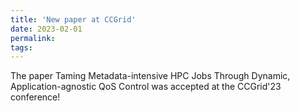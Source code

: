 ```yaml
---
title: 'New paper at CCGrid'
date: 2023-02-01
permalink:
tags:
---
```


The paper Taming Metadata-intensive HPC Jobs Through Dynamic, Application-agnostic QoS Control was accepted at the CCGrid'23 conference!